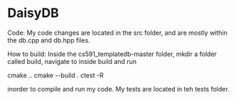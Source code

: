 # DaisyDB
Code: My code changes are located in the src folder, and are mostly within the db.cpp and db.hpp files.

How to build: Inside the cs591_templatedb-master folder, mkdir a folder called build, navigate to inside build and run 

cmake .. 
cmake --build .
ctest -R

inorder to compile and run my code. My tests are located in teh tests folder.

